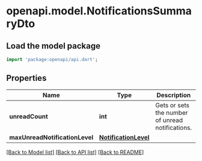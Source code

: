 # openapi.model.NotificationsSummaryDto

## Load the model package
```dart
import 'package:openapi/api.dart';
```

## Properties
Name | Type | Description | Notes
------------ | ------------- | ------------- | -------------
**unreadCount** | **int** | Gets or sets the number of unread notifications. | [optional] 
**maxUnreadNotificationLevel** | [**NotificationLevel**](NotificationLevel.md) |  | [optional] 

[[Back to Model list]](../README.md#documentation-for-models) [[Back to API list]](../README.md#documentation-for-api-endpoints) [[Back to README]](../README.md)


